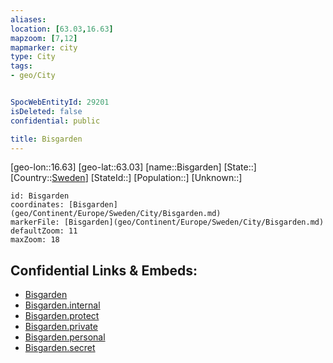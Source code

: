 ```yaml
---
aliases: 
location: [63.03,16.63]
mapzoom: [7,12] 
mapmarker: city 
type: City
tags:
- geo/City


SpocWebEntityId: 29201
isDeleted: false
confidential: public

title: Bisgarden
---
```

[geo-lon::16.63]
[geo-lat::63.03]
[name::Bisgarden]
[State::]
[Country::[Sweden](geo/Continent/Europe/Sweden.md)]
[StateId::]
[Population::]
[Unknown::]


```leaflet
id: Bisgarden
coordinates: [Bisgarden](geo/Continent/Europe/Sweden/City/Bisgarden.md)
markerFile: [Bisgarden](geo/Continent/Europe/Sweden/City/Bisgarden.md)
defaultZoom: 11 
maxZoom: 18
```


## Confidential Links & Embeds: 
- [Bisgarden](../../../../../../_public/geo/Continent/Europe/Sweden/City/Bisgarden.md) 
- [Bisgarden.internal](../../../../../../_internal/geo/Continent/Europe/Sweden/City/Bisgarden.internal.md) 
- [Bisgarden.protect](../../../../../../_protect/geo/Continent/Europe/Sweden/City/Bisgarden.protect.md) 
- [Bisgarden.private](../../../../../../_private/geo/Continent/Europe/Sweden/City/Bisgarden.private.md) 
- [Bisgarden.personal](../../../../../../_personal/geo/Continent/Europe/Sweden/City/Bisgarden.personal.md) 
- [Bisgarden.secret](../../../../../../_secret/geo/Continent/Europe/Sweden/City/Bisgarden.secret.md) 
